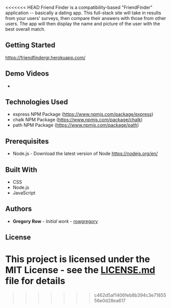 
<<<<<<< HEAD
Friend Finder is a compatibility-based "FriendFinder" application -- basically a dating app. This full-stack site will take in results from your users' surveys, then compare their answers with those from other users. The app will then display the name and picture of the user with the best overall match.

## Getting Started

 https://friendfindergr.herokuapp.com/


     
## Demo Videos

 * 
 
## Technologies Used

 
 * express NPM Package (https://www.npmjs.com/package/express)
 * chalk NPM Package (https://www.npmjs.com/package/chalk)
 * path NPM Package (https://www.npmjs.com/package/path)

## Prerequisites

 - Node.js - Download the latest version of Node https://nodejs.org/en/
 

## Built With

 * CSS
 * Node.js
 * JavaScript
 

## Authors

 * **Gregory Row** - *Initial work* - [rowgregory](https://github.com/rowgregory)

## License

This project is licensed under the MIT License - see the [LICENSE.md](LICENSE.md) file for details
=======
>>>>>>> c462d5af1406feb8b394c3e7185556e0d28ea617
